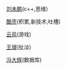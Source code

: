 [刘未鹏](http://mindhacks.cn/)(c++,思维)

[酷壳](http://coolshell.cn/)(积累,新技术,吐槽)

[云风](http://codingnow.com/)(游戏)

[王垠](http://www.yinwang.org/)(扯淡)

[冯大辉](http://dbanotes.net/)(数据库)
